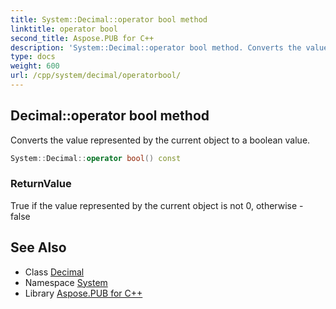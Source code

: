 ```yaml
---
title: System::Decimal::operator bool method
linktitle: operator bool
second_title: Aspose.PUB for C++
description: 'System::Decimal::operator bool method. Converts the value represented by the current object to a boolean value in C++.'
type: docs
weight: 600
url: /cpp/system/decimal/operatorbool/
---
```

## Decimal::operator bool method


Converts the value represented by the current object to a boolean value.

```cpp
System::Decimal::operator bool() const
```


### ReturnValue

True if the value represented by the current object is not 0, otherwise - false

## See Also

* Class [Decimal](../)
* Namespace [System](../../)
* Library [Aspose.PUB for C++](../../../)
